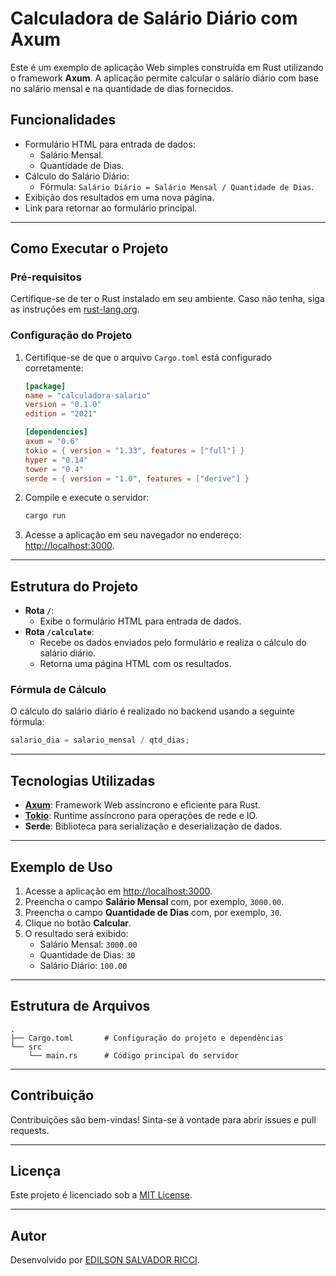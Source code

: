 # Calculadora de Salário Diário com Axum

Este é um exemplo de aplicação Web simples construída em Rust utilizando o framework **Axum**.
A aplicação permite calcular o salário diário com base no salário mensal e na quantidade de dias fornecidos.

## Funcionalidades

- Formulário HTML para entrada de dados:
  - Salário Mensal.
  - Quantidade de Dias.
- Cálculo do Salário Diário:
  - Fórmula: `Salário Diário = Salário Mensal / Quantidade de Dias`.
- Exibição dos resultados em uma nova página.
- Link para retornar ao formulário principal.

---

## Como Executar o Projeto

### Pré-requisitos

Certifique-se de ter o Rust instalado em seu ambiente. Caso não tenha, siga as instruções em [rust-lang.org](https://www.rust-lang.org/).

### Configuração do Projeto

1. Certifique-se de que o arquivo `Cargo.toml` está configurado corretamente:
   ```toml
   [package]
   name = "calculadora-salario"
   version = "0.1.0"
   edition = "2021"

   [dependencies]
   axum = "0.6"
   tokio = { version = "1.33", features = ["full"] }
   hyper = "0.14"
   tower = "0.4"
   serde = { version = "1.0", features = ["derive"] }
   ```

2. Compile e execute o servidor:
   ```bash
   cargo run
   ```

3. Acesse a aplicação em seu navegador no endereço: [http://localhost:3000](http://localhost:3000).

---

## Estrutura do Projeto

- **Rota `/`**:
  - Exibe o formulário HTML para entrada de dados.
- **Rota `/calculate`**:
  - Recebe os dados enviados pelo formulário e realiza o cálculo do salário diário.
  - Retorna uma página HTML com os resultados.

### Fórmula de Cálculo

O cálculo do salário diário é realizado no backend usando a seguinte fórmula:
```rust
salario_dia = salario_mensal / qtd_dias;
```

---

## Tecnologias Utilizadas

- **[Axum](https://github.com/tokio-rs/axum)**: Framework Web assíncrono e eficiente para Rust.
- **[Tokio](https://tokio.rs/)**: Runtime assíncrono para operações de rede e IO.
- **Serde**: Biblioteca para serialização e deserialização de dados.

---

## Exemplo de Uso

1. Acesse a aplicação em [http://localhost:3000](http://localhost:3000).
2. Preencha o campo **Salário Mensal** com, por exemplo, `3000.00`.
3. Preencha o campo **Quantidade de Dias** com, por exemplo, `30`.
4. Clique no botão **Calcular**.
5. O resultado será exibido:
   - Salário Mensal: `3000.00`
   - Quantidade de Dias: `30`
   - Salário Diário: `100.00`

---

## Estrutura de Arquivos

```plaintext
.
├── Cargo.toml       # Configuração do projeto e dependências
└── src
    └── main.rs      # Código principal do servidor
```

---

## Contribuição

Contribuições são bem-vindas! Sinta-se à vontade para abrir issues e pull requests.

---

## Licença

Este projeto é licenciado sob a [MIT License](LICENSE).

---

## Autor

Desenvolvido por [EDILSON SALVADOR RICCI](https://github.com/ESRicci26/RUST_WEB_SALARIODIARIO).
```
